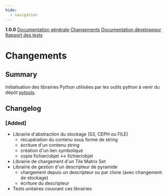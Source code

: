 ```yaml
---
hide:
  - navigation
---
```


<div id="version_menu">
  <b>1.0.0</b>
  <a href="../">Documentation générale</a>
  <a href="../CHANGELOG/">Changements</a>
  <a href="../DOCUMENTATION/">Documentation développeur</a>
  <a href="../TESTS/">Rapport des tests</a>
</div>

# Changements

## Summary

Initialisation des librairies Python utilisées par les outils python à venir du dépôt [pytools](https://github.com/rok4/pytools).

## Changelog

### [Added]

* Librairie d'abstraction du stockage (S3, CEPH ou FILE)
    * récupération du contenu sous forme de string
    * écriture d'un contenu string
    * création d'un lien symbolique
    * copie fichier/objet <-> fichier/objet
* Librairie de chargement d'un Tile Matrix Set
* Librairie de gestion d'un descripteur de pyramide
    * chargement depuis un descripteur ou par clone (avec changement de stockage)
    * écriture du descripteur
* Tests unitaires couvrant ces librairies

<!-- 
### [Added]

### [Changed]

### [Deprecated]

### [Removed]

### [Fixed]

### [Security] 
-->